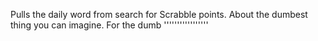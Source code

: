 Pulls the daily word from search for Scrabble points. About the dumbest thing you can imagine. For the dumb '''''''''''''''''
